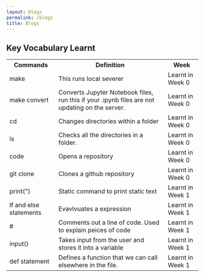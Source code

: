```yaml
---
layout: blogs
permalink: /blogs
title: Blogs
---
```

## Key Vocabulary Learnt

<table>
  <tr>
    <th>Commands</th>
    <th>Definition</th>
    <th>Week </th>
  </tr>
<tr>
    <td>make</td>
    <td>This runs local severer</td>
    <td>Learnt in Week 0</td>
  </tr>
<tr>
    <td>make convert</td>
    <td>Converts Jupyter Notebook files, run this if your .ipynb files are not updating on the server.</td>
    <td>Learnt in Week 0</td>
  </tr>
<tr>
    <td>cd</td>
    <td>Changes directories within a folder</td>
    <td>Learnt in Week 0</td>
  </tr>
<tr>
    <td>ls</td>
    <td>Checks all the directories in a folder.</td>
    <td>Learnt in Week 0</td>
  </tr>
<tr>
    <td>code</td>
    <td>Opens a repository</td>
    <td>Learnt in Week 0</td>
  </tr>
<tr>
    <td>git clone <link></td>
    <td>Clones a github repository</td>
    <td>Learnt in Week 0</td>
  </tr>
<tr>
    <td>print(")</td>
    <td>Static command to print static text</td>
    <td>Learnt in Week 1</td>
  </tr>
<tr>
    <td>If and else statements</td>
    <td>Evavlvuates a expression</td>
    <td>Learnt in Week 1</td>
  </tr>
<tr>
    <td>#</td>
    <td>Comments out a line of code. Used to explain peices of code</td>
    <td>Learnt in Week 1</td>
  </tr>
<tr>
    <td>input()</td>
    <td>Takes input from the user and stores it into a variable</td>
    <td>Learnt in Week 1</td>
  </tr>
<tr>
    <td>def statement</td>
    <td>Defines a function that we can call elsewhere in the file.</td>
    <td>Learnt in Week 1</td>
  </tr>
